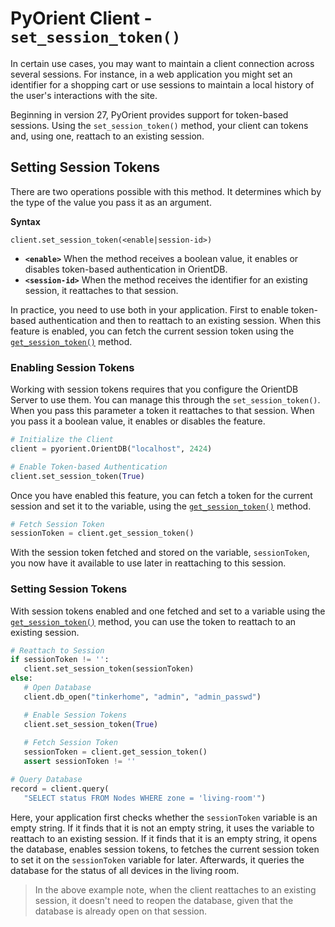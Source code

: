 
# PyOrient Client - `set_session_token()`

In certain use cases, you may want to maintain a client connection across several sessions.  For instance, in a web application you might set an identifier for a shopping cart or use sessions to maintain a local history of the user's interactions with the site.

Beginning in version 27, PyOrient provides support for token-based sessions.  Using the `set_session_token()` method, your client can tokens and, using one, reattach to an existing session.

## Setting Session Tokens

There are two operations possible with this method.  It determines which by the type of the value you pass it as an argument.

**Syntax**

```
client.set_session_token(<enable|session-id>)
```

- **`<enable>`** When the method receives a boolean value, it enables or disables token-based authentication in OrientDB.
- **`<session-id>`** When the method receives the identifier for an existing session, it reattaches to that session.

In practice, you need to use both in your application.  First to enable token-based authentication and then to reattach to an existing session.  When this feature is enabled, you can fetch the current session token using the [`get_session_token()`](PyOrient-Client-Get-Session-Token.md) method.



### Enabling Session Tokens

Working with session tokens requires that you configure the OrientDB Server to use them.  You can manage this through the `set_session_token()`.  When you pass this parameter a token it reattaches to that session.  When you pass it a boolean value, it enables or disables the feature.

```py
# Initialize the Client
client = pyorient.OrientDB("localhost", 2424)

# Enable Token-based Authentication
client.set_session_token(True)
```

Once you have enabled this feature, you can fetch a token for the current session and set it to the variable, using the [`get_session_token()`](PyOrient-Client-Get-Session-Token.md) method.

```py
# Fetch Session Token
sessionToken = client.get_session_token()
```

With the session token fetched and stored on the variable, `sessionToken`, you now have it available to use later in reattaching to this session.


### Setting Session Tokens

With session tokens enabled and one fetched and set to a variable using the [`get_session_token()`](PyOrient-Client-Get-Session-Token.md) method, you can use the token to reattach to an existing session.

```py
# Reattach to Session
if sessionToken != '':
   client.set_session_token(sessionToken)
else:
   # Open Database
   client.db_open("tinkerhome", "admin", "admin_passwd")

   # Enable Session Tokens
   client.set_session_token(True)
   
   # Fetch Session Token
   sessionToken = client.get_session_token()
   assert sessionToken != ''

# Query Database
record = client.query(
   "SELECT status FROM Nodes WHERE zone = 'living-room'")
```

Here, your application first checks whether the `sessionToken` variable is an empty string.  If it finds that it is not an empty string, it uses the variable to reattach to an existing session.  If it finds that it is an empty string, it opens the database, enables session tokens, to fetches the current session token to set it on the `sessionToken` variable for later.  Afterwards, it queries the database for the status of all devices in the living room.

>In the above example note, when the client reattaches to an existing session, it doesn't need to reopen the database, given that the database is already open on that session.

